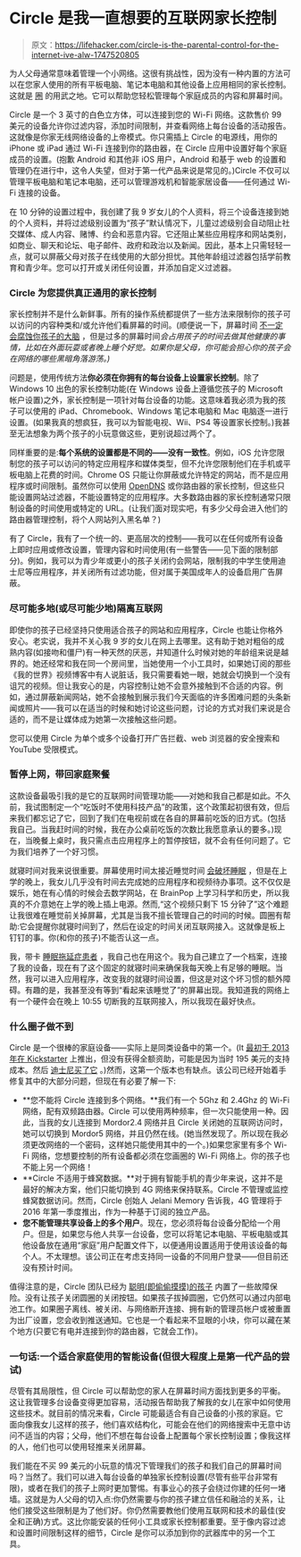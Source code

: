# Circle 是我一直想要的互联网家长控制

> 原文：<https://lifehacker.com/circle-is-the-parental-control-for-the-internet-ive-alw-1747520805>

为人父母通常意味着管理一个小网络。这很有挑战性，因为没有一种内置的方法可以在您家人使用的所有平板电脑、笔记本电脑和其他设备上应用相同的家长控制。这就是 [圈](https://meetcircle.com/) 的用武之地。它可以帮助您轻松管理每个家庭成员的内容和屏幕时间。



Circle 是一个 3 英寸的白色立方体，可以连接到您的 Wi-Fi 网络。这款售价 99 美元的设备允许你过滤内容，添加时间限制，并查看网络上每台设备的活动报告。这就像是你家无线网络设备的上帝模式。你只需插上 Circle 的电源线，用你的 iPhone 或 iPad 通过 Wi-Fi 连接到你的路由器，在 Circle 应用中设置好每个家庭成员的设置。(抱歉 Android 和其他非 iOS 用户，Android 和基于 web 的设置和管理仍在进行中，这令人失望，但对于第一代产品来说是常见的。)Circle 不仅可以管理平板电脑和笔记本电脑，还可以管理游戏机和智能家居设备——任何通过 Wi-Fi 连接的设备。

在 10 分钟的设置过程中，我创建了我 9 岁女儿的个人资料，将三个设备连接到她的个人资料，并将过滤级别设置为“孩子”默认情况下，儿童过滤级别会自动阻止社交媒体、成人内容、赌博、约会和恶意内容。它还阻止某些应用程序和网站类别，如商业、聊天和论坛、电子邮件、政府和政治以及新闻。因此，基本上只需轻轻一点，就可以屏蔽父母对孩子在线使用的大部分担忧。其他年龄组过滤器包括学前教育和青少年。您可以打开或关闭任何设置，并添加自定义过滤器。

### Circle 为您提供真正通用的家长控制

家长控制并不是什么新鲜事。所有的操作系统都提供了一些方法来限制你的孩子可以访问的内容种类和/或允许他们看屏幕的时间。(顺便说一下，屏幕时间 [不一定会腐蚀你孩子的大脑](https://lifehacker.com/no-tablets-arent-necessarily-rotting-kids-brains-1686825352) ，但是过多的屏幕时间*会占用孩子的时间去做其他健康的事情，比如在外面玩耍或者晚上睡个好觉。如果你是父母，你可能会担心你的孩子会在网络的哪些黑暗角落游荡。)*

问题是，使用传统方法**你必须在你拥有的每台设备上设置家长控制**。除了 Windows 10 出色的家长控制功能(在 Windows 设备上遵循您孩子的 Microsoft 帐户设置)之外，家长控制是一项针对每台设备的功能。这意味着我必须为我的孩子可以使用的 iPad、Chromebook、Windows 笔记本电脑和 Mac 电脑逐一进行设置。(如果我真的想疯狂，我可以为智能电视、Wii、PS4 等设置家长控制。)我甚至无法想象为两个孩子的小玩意做这些，更别说超过两个了。



同样重要的是:**每个系统的设置都是不同的——没有一致性**。例如，iOS 允许您限制您的孩子可以访问的特定应用程序和媒体类型，但不允许您限制他们在手机或平板电脑上花费的时间。Chrome OS 只能让你屏蔽或允许特定的网站，而不是应用程序或时间限制。虽然你可以使用 [OpenDNS](http://opendns.com) 或你路由器的家长控制，但这些只能设置网站过滤器，不能设置特定的应用程序。大多数路由器的家长控制通常只限制设备的时间使用或特定的 URL。(让我们面对现实吧，有多少父母会进入他们的路由器管理控制，将个人网站列入黑名单？)

有了 Circle，我有了一个统一的、更高层次的控制——我可以在任何或所有设备上即时应用或修改设置，管理内容和时间使用(有一些警告——见下面的限制部分)。例如，我可以为青少年或更小的孩子关闭约会网站，限制我的中学生使用迪士尼等应用程序，并关闭所有过滤功能，但对属于美国成年人的设备启用广告屏蔽。

### 尽可能多地(或尽可能少地)隔离互联网

即使你的孩子已经坚持只使用适合孩子的网站和应用程序，Circle 也能让你格外安心。老实说，我并不关心我 9 岁的女儿在网上去哪里。这有助于她对粗俗的成熟内容(如接吻和僵尸)有一种天然的厌恶，并知道什么时候对她的年龄组来说是越界的。她还经常和我在同一个房间里，当她使用一个小工具时，如果她订阅的那些《我的世界》视频博客中有人说脏话，我只需要看她一眼，她就会切换到一个没有诅咒的视频。但让我安心的是，内容控制让她不会意外接触到不合适的内容。例如，通过屏蔽新闻网站，她不会接触到展示我们今天面临的许多困难问题的头条新闻或照片——我可以在适当的时候和她讨论这些问题，讨论的方式对我们来说是合适的，而不是让媒体成为她第一次接触这些问题。

您可以使用 Circle 为单个或多个设备打开广告拦截、web 浏览器的安全搜索和 YouTube 受限模式。

### 暂停上网，带回家庭聚餐

这款设备最吸引我的是它的互联网时间管理功能——对她和我自己都是如此。不久前，我试图制定一个“吃饭时不使用科技产品”的政策，这个政策起初很有效，但后来我们都忘记了它，回到了我们在电视前或在各自的屏幕前吃饭的旧方式。(包括我自己。当我赶时间的时候，我在办公桌前吃饭的次数比我愿意承认的要多。)现在，当晚餐上桌时，我只需点击应用程序上的暂停按钮，就不会有任何问题了。它为我们培养了一个好习惯。

就寝时间对我来说很重要。屏幕使用时间太接近睡觉时间 [会破坏睡眠](http://lifehacker.com/ban-portable-electronics-before-bed-for-more-restful-sl-5524849) ，但是在上学的晚上，我女儿几乎没有时间去完成她的应用程序和视频待办事项。这不仅仅是娱乐，她在有心情的时候会去数学网站，在 BrainPop 上学习科学和历史，所以我真的不介意她在上学的晚上插上电源。然而,“这个视频只剩下 15 分钟了”这个难题让我很难在睡觉前关掉屏幕，尤其是当我不擅长管理自己的时间的时候。圆圈有帮助:它会提醒你就寝时间到了，然后在设定的时间关闭互联网接入。这就像是板上钉钉的事。你(和你的孩子)不能否认这一点。

我，带卡 [睡眠拖延症患者](http://lifehacker.com/do-you-procrastinate-about-going-to-sleep-1605328251) ，我自己也在用这个。我为自己建立了一个档案，连接了我的设备，现在有了这个固定的就寝时间来确保我每天晚上有足够的睡眠。当然，我可以进入应用程序，改变我的就寝时间设置，但这是对这个坏习惯的额外障碍。有趣的是，我甚至没有等到“看起来该睡觉了”的屏幕出现。我知道我的网络上有一个硬件会在晚上 10:55 切断我的互联网接入，所以我现在最好快点。

### 什么圈子做不到

Circle 是一个很棒的家庭设备——实际上是同类设备中的第一个。(It [最初于 2013 年在 Kickstarter](https://www.kickstarter.com/projects/304157069/meet-circle) 上推出，但没有获得全额资助，可能是因为当时 195 美元的支持成本。然后 [迪士尼买了它](https://www.yahoo.com/tech/disney-and-circle-want-to-make-the-internet-safe-165740179.html) 。)然而，这第一个版本也有缺点。该公司已经开始着手修复其中的大部分问题，但现在有必要了解一下:

*   **您不能将 Circle 连接到多个网络。**我们有一个 5Ghz 和 2.4Ghz 的 Wi-Fi 网络，配有双频路由器。Circle 可以使用两种频率，但一次只能使用一种。因此，当我的女儿连接到 Mordor2.4 网络并且 Circle 关闭她的互联网访问时，她可以切换到 Mordor5 网络，并且仍然在线。(她当然发现了。所以现在我必须更改网络的一个密码，这样她只能使用其中的一个。)如果您家里有多个 Wi-Fi 网络，您想要控制的所有设备都必须在您画圈的 Wi-Fi 网络上。你的孩子也不能上另一个网络！
*   **Circle 不适用于蜂窝数据。**对于拥有智能手机的青少年来说，这并不是最好的解决方案，他们只能切换到 4G 网络来保持联系。Circle 不管理或监控蜂窝数据访问。然而，Circle 创始人 Jelani Memory 告诉我，4G 管理将于 2016 年第一季度推出，作为一种基于订阅的独立产品。
*   **您不能管理共享设备上的多个用户**。现在，您必须将每台设备分配给一个用户。但是，如果您与他人共享一台设备，您可以将笔记本电脑、平板电脑或其他设备放在通用“家庭”用户配置文件下，以便通用设置适用于使用该设备的每个人。不太理想。该公司正在考虑支持同一设备的不同用户登录——但目前还没有预计时间。

值得注意的是，Circle 团队已经为 [聪明(即偷偷摸摸)的孩子](http://lifehacker.com/three-evil-skills-i-learned-in-childhood-that-are-actua-1739605757) 内置了一些故障保险。没有让孩子关闭圆圈的关闭按钮。如果孩子拔掉圆圈，它仍然可以通过内部电池工作。如果圈子离线、被关闭、与网络断开连接、拥有新的管理员帐户或被重置为出厂设置，您会收到推送通知。它也是一个看起来不显眼的小块，你可以藏在某个地方(只要它有电并连接到你的路由器，它就会工作)。

### 一句话:一个适合家庭使用的智能设备(但很大程度上是第一代产品的尝试)

尽管有其局限性，但 Circle 可以帮助您的家人在屏幕时间方面找到更多的平衡。这让我管理多台设备变得更加容易，活动报告帮助我了解我的女儿在家中如何使用这些技术。就目前的情况来看，Circle 可能最适合有自己设备的小孩的家庭。它面向像我女儿这样的孩子，他们喜欢结构化，可能会在他们的网络搜索中无意中访问不适当的内容；父母，他们不想在每台设备上配置每个家长控制设置；像我这样的人，他们也可以使用轻推来关闭屏幕。

我们能在不买 99 美元的小玩意的情况下管理我们的孩子和我们自己的屏幕时间吗？当然了。我们可以进入每台设备的单独家长控制设置(尽管有些平台非常有限)，或者在我们的孩子上网时更加警惕。有事业心的孩子会绕过你建的任何一堵墙。这就是为人父母的切入点:你仍然需要与你的孩子建立信任和融洽的关系，让他们接受这些限制是为了他们好。你仍然需要教他们使用互联网和技术的最佳(安全和正确)方式。这比你能安装的任何小工具或家长控制都重要。至于像内容过滤和设置时间限制这样的细节，Circle 是你可以添加到你的武器库中的另一个工具。